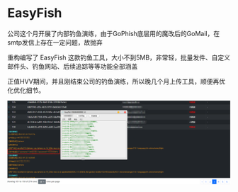 # EasyFish

公司这个月开展了内部钓鱼演练，由于GoPhish底层用的魔改后的GoMail，在smtp发信上存在一定问题，故抛弃

重构编写了 EasyFish 这款钓鱼工具，大小不到5MB，非常轻，批量发件、自定义邮件头、钓鱼网站、后续追踪等等功能全部涵盖

正值HVV期间，并且刚结束公司的钓鱼演练，所以晚几个月上传工具，顺便再优化优化细节。


![image](微信图片_20220728095708.png)
